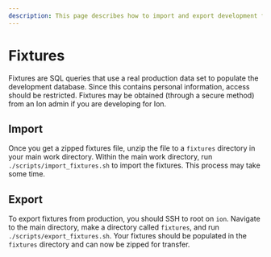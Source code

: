 ```yaml
---
description: This page describes how to import and export development fixtures
---
```


# Fixtures

Fixtures are SQL queries that use a real production data set to populate the development database.  Since this contains personal information, access should be restricted.  Fixtures may be obtained \(through a secure method\) from an Ion admin if you are developing for Ion.

## Import

Once you get a zipped fixtures file, unzip the file to a `fixtures` directory in your main work directory.  Within the main work directory, run `./scripts/import_fixtures.sh` to import the fixtures.  This process may take some time.

## Export

To export fixtures from production, you should SSH to root on `ion`.  Navigate to the main directory, make a directory called `fixtures`, and run `./scripts/export_fixtures.sh`.  Your fixtures should be populated in the `fixtures` directory and can now be zipped for transfer.

